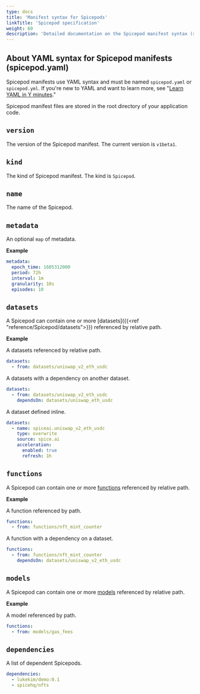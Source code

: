 ```yaml
---
type: docs
title: 'Manifest syntax for Spicepods'
linkTitle: 'Spicepod specification'
weight: 60
description: 'Detailed documentation on the Spicepod manifest syntax (spicepod.yaml)'
---
```


## About YAML syntax for Spicepod manifests (spicepod.yaml)

Spicepod manifests use YAML syntax and must be named `spicepod.yaml` or `spicepod.yml`. If you're new to YAML and want to learn more, see "[Learn YAML in Y minutes](https://learnxinyminutes.com/docs/yaml/)."

Spicepod manifest files are stored in the root directory of your application code.

## `version`

The version of the Spicepod manifest. The current version is `v1beta1`.

## `kind`

The kind of Spicepod manifest. The kind is `Spicepod`.

## `name`

The name of the Spicepod.

## `metadata`

An optional `map` of metadata.

**Example**

```yaml
metadata:
  epoch_time: 1605312000
  period: 72h
  interval: 1m
  granularity: 10s
  episodes: 10
```

## `datasets`

A Spicepod can contain one or more [datasets]({{<ref "reference/Spicepod/datasets">}}) referenced by relative path.

**Example**

A datasets referenced by relative path.

```yaml
datasets:
  - from: datasets/uniswap_v2_eth_usdc
```

A datasets with a dependency on another dataset.

```yaml
datasets:
  - from: datasets/uniswap_v2_eth_usdc
    dependsOn: datasets/uniswap_eth_usdc
```

A dataset defined inline.

```yaml
datasets:
  - name: spiceai.uniswap_v2_eth_usdc
    type: overwrite
    source: spice.ai
    acceleration:
      enabled: true
      refresh: 1h
```

## `functions`

A Spicepod can contain one or more [functions](https://docs.spice.ai/reference/specifications/spice-functions-yaml-specification) referenced by relative path.

**Example**

A function referenced by path.

```yaml
functions:
  - from: functions/nft_mint_counter
```

A function with a dependency on a dataset.

```yaml
functions:
  - from: functions/nft_mint_counter
    dependsOn: datasets/uniswap_v2_eth_usdc
```

## `models`

A Spicepod can contain one or more [models](https://docs.spice.ai/reference/specifications/models-yaml-specification) referenced by relative path.

**Example**

A model referenced by path.

```yaml
functions:
  - from: models/gas_fees
```

## `dependencies`

A list of dependent Spicepods.

```yaml
dependencies:
  - lukekim/demo:0.1
  - spicehq/nfts
```
